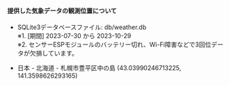 #### 提供した気象データの観測位置について

+ SQLite3データベースファイル: db/weather.db  
※1. [期間] 2023-07-30 から 2023-10-29   
※2. センサーESPモジュールのバッテリー切れ、Wi-Fi障害などで3回位データが欠損しています。

+ 日本 - 北海道 - 札幌市豊平区中の島 (43.03990246713225, 141.3598626293165)

